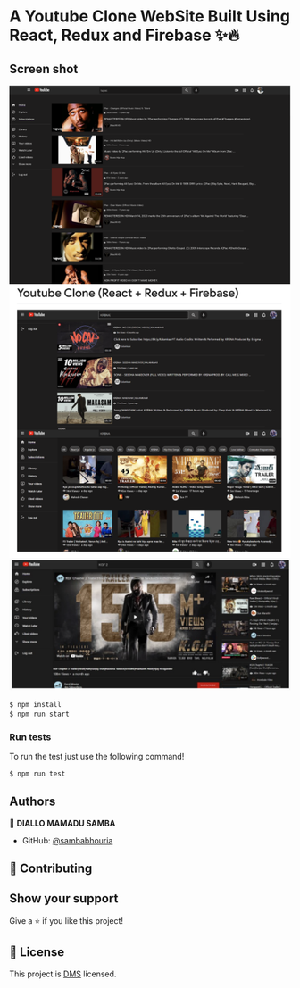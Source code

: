 # A Youtube Clone WebSite Built Using React, Redux and Firebase ✨🔥

## Screen shot

![Cpature](0.png)
![Cpature](1.png)
![Cpature](2.png)

```bash
$ npm install
$ npm run start
```

### Run tests

To run the test just use the following command!

```bash
$ npm run test
```

## Authors

👤 **DIALLO MAMADU SAMBA**

- GitHub: [@sambabhouria](https://github.com/sambabhouria)

## 🤝 Contributing

## Show your support

Give a ⭐️ if you like this project!

## 📝 License

This project is [DMS](./licence.md) licensed.
